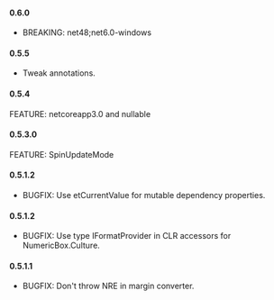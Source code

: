 #### 0.6.0
* BREAKING: net48;net6.0-windows

#### 0.5.5
* Tweak annotations.

#### 0.5.4
FEATURE: netcoreapp3.0 and nullable

#### 0.5.3.0
FEATURE: SpinUpdateMode

#### 0.5.1.2
* BUGFIX: Use etCurrentValue for mutable dependency properties.

#### 0.5.1.2
* BUGFIX: Use type IFormatProvider in CLR accessors for NumericBox.Culture.

#### 0.5.1.1
* BUGFIX: Don't throw NRE in margin converter.